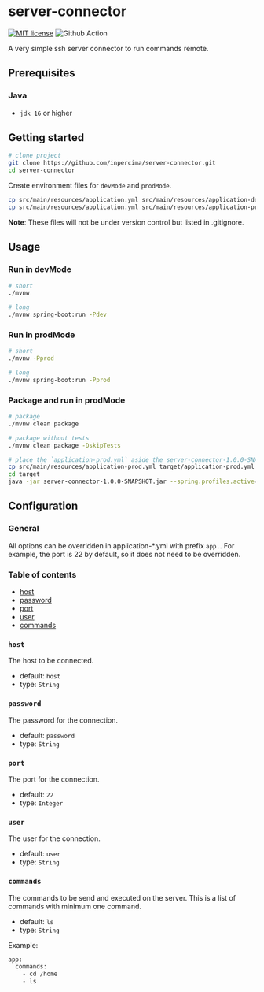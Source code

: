 # server-connector

[![MIT license](https://img.shields.io/badge/license-MIT-blue.svg)](./LICENSE.md)
![Github Action](https://github.com/inpercima/server-connector/workflows/Java%20CI/badge.svg)

A very simple ssh server connector to run commands remote.

## Prerequisites

### Java

* `jdk 16` or higher

## Getting started

```bash
# clone project
git clone https://github.com/inpercima/server-connector.git
cd server-connector
```

Create environment files for `devMode` and `prodMode`.

```bash
cp src/main/resources/application.yml src/main/resources/application-dev.yml
cp src/main/resources/application.yml src/main/resources/application-prod.yml
```

**Note**: These files will not be under version control but listed in .gitignore.

## Usage

### Run in devMode

```bash
# short
./mvnw

# long
./mvnw spring-boot:run -Pdev
```

### Run in prodMode

```bash
# short
./mvnw -Pprod

# long
./mvnw spring-boot:run -Pprod
```

### Package and run in prodMode

```bash
# package
./mvnw clean package

# package without tests
./mvnw clean package -DskipTests

# place the `application-prod.yml` aside the server-connector-1.0.0-SNAPSHOT.jar and run the jar
cp src/main/resources/application-prod.yml target/application-prod.yml
cd target
java -jar server-connector-1.0.0-SNAPSHOT.jar --spring.profiles.active=prod
```

## Configuration

### General

All options can be overridden in application-*.yml with prefix `app.`.
For example, the port is 22 by default, so it does not need to be overridden.

### Table of contents

* [host](#host)
* [password](#password)
* [port](#port)
* [user](#user)
* [commands](#commands)

### `host`

The host to be connected.

* default: `host`
* type: `String`

### `password`

The password for the connection.

* default: `password`
* type: `String`

### `port`

The port for the connection.

* default: `22`
* type: `Integer`

### `user`

The user for the connection.

* default: `user`
* type: `String`

### `commands`

The commands to be send and executed on the server.
This is a list of commands with minimum one command.

* default: `ls`
* type: `String`

Example:

```bash
app:
  commands:
    - cd /home
    - ls
```
